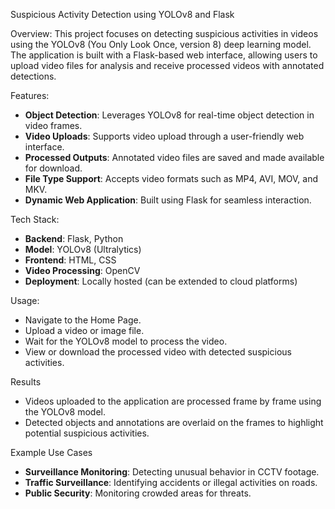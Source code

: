 Suspicious Activity Detection using YOLOv8 and Flask

Overview:
This project focuses on detecting suspicious activities in videos using the YOLOv8 (You Only Look Once, version 8) deep learning model. The application is built with a Flask-based web interface, allowing users to upload video files for analysis and receive processed videos with annotated detections.

Features:
- **Object Detection**: Leverages YOLOv8 for real-time object detection in video frames.
- **Video Uploads**: Supports video upload through a user-friendly web interface.
- **Processed Outputs**: Annotated video files are saved and made available for download.
- **File Type Support**: Accepts video formats such as MP4, AVI, MOV, and MKV.
- **Dynamic Web Application**: Built using Flask for seamless interaction.

Tech Stack:
- **Backend**: Flask, Python
- **Model**: YOLOv8 (Ultralytics)
- **Frontend**: HTML, CSS
- **Video Processing**: OpenCV
- **Deployment**: Locally hosted (can be extended to cloud platforms)

Usage:
- Navigate to the Home Page.
- Upload a video or image file.
- Wait for the YOLOv8 model to process the video.
- View or download the processed video with detected suspicious activities.

Results
- Videos uploaded to the application are processed frame by frame using the YOLOv8 model.
- Detected objects and annotations are overlaid on the frames to highlight potential suspicious activities.

Example Use Cases
- **Surveillance Monitoring**: Detecting unusual behavior in CCTV footage.
- **Traffic Surveillance**: Identifying accidents or illegal activities on roads.
- **Public Security**: Monitoring crowded areas for threats.
